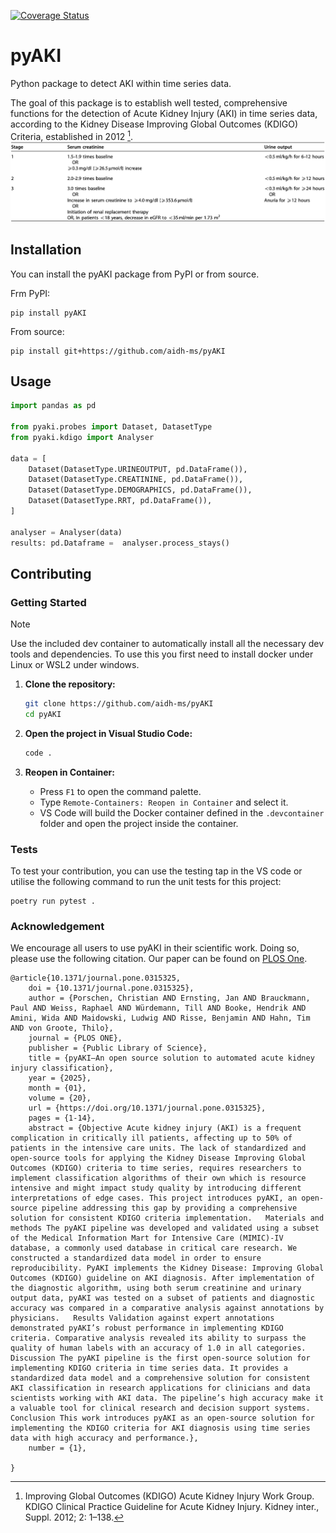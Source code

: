[![Coverage Status](https://coveralls.io/repos/github/aidh-ms/pyAKI/badge.svg?branch=main)](https://coveralls.io/github/aidh-ms/pyAKI?branch=main)

# pyAKI

Python package to detect AKI within time series data.

The goal of this package is to establish well tested, comprehensive functions for the detection of Acute Kidney Injury (AKI) in time series data, according to the Kidney Disease Improving Global Outcomes (KDIGO) Criteria, established in 2012 [^kdigo].
![](img/kdigo_criteria.png)

## Installation

You can install the pyAKI package from PyPI or from source.

Frm PyPI:
```shell
pip install pyAKI
```

From source:
```shell
pip install git+https://github.com/aidh-ms/pyAKI
```

## Usage

```python
import pandas as pd

from pyaki.probes import Dataset, DatasetType
from pyaki.kdigo import Analyser

data = [
    Dataset(DatasetType.URINEOUTPUT, pd.DataFrame()),
    Dataset(DatasetType.CREATININE, pd.DataFrame()),
    Dataset(DatasetType.DEMOGRAPHICS, pd.DataFrame()),
    Dataset(DatasetType.RRT, pd.DataFrame()),
]

analyser = Analyser(data)
results: pd.Dataframe =  analyser.process_stays()
```

## Contributing

### Getting Started

> [!NOTE]
> Use the included dev container to automatically install all the necessary dev tools and dependencies. To use this you first need to install docker under Linux or WSL2 under windows.

1. **Clone the repository:**
    ```bash
    git clone https://github.com/aidh-ms/pyAKI
    cd pyAKI
    ```

2. **Open the project in Visual Studio Code:**
    ```bash
    code .
    ```

3. **Reopen in Container:**
    - Press `F1` to open the command palette.
    - Type `Remote-Containers: Reopen in Container` and select it.
    - VS Code will build the Docker container defined in the `.devcontainer` folder and open the project inside the container.

### Tests

To test your contribution, you can use the testing tap in the VS code or utilise the following command to run the unit tests for this project:

```shell
poetry run pytest .
```

### Acknowledgement

We encourage all users to use pyAKI in their scientific work. Doing so, please use the following citation. Our paper can be found on [PLOS One](https://journals.plos.org/plosone/article?id=10.1371/journal.pone.0315325).
```
@article{10.1371/journal.pone.0315325,
    doi = {10.1371/journal.pone.0315325},
    author = {Porschen, Christian AND Ernsting, Jan AND Brauckmann, Paul AND Weiss, Raphael AND Würdemann, Till AND Booke, Hendrik AND Amini, Wida AND Maidowski, Ludwig AND Risse, Benjamin AND Hahn, Tim AND von Groote, Thilo},
    journal = {PLOS ONE},
    publisher = {Public Library of Science},
    title = {pyAKI—An open source solution to automated acute kidney injury classification},
    year = {2025},
    month = {01},
    volume = {20},
    url = {https://doi.org/10.1371/journal.pone.0315325},
    pages = {1-14},
    abstract = {Objective Acute kidney injury (AKI) is a frequent complication in critically ill patients, affecting up to 50% of patients in the intensive care units. The lack of standardized and open-source tools for applying the Kidney Disease Improving Global Outcomes (KDIGO) criteria to time series, requires researchers to implement classification algorithms of their own which is resource intensive and might impact study quality by introducing different interpretations of edge cases. This project introduces pyAKI, an open-source pipeline addressing this gap by providing a comprehensive solution for consistent KDIGO criteria implementation.   Materials and methods The pyAKI pipeline was developed and validated using a subset of the Medical Information Mart for Intensive Care (MIMIC)-IV database, a commonly used database in critical care research. We constructed a standardized data model in order to ensure reproducibility. PyAKI implements the Kidney Disease: Improving Global Outcomes (KDIGO) guideline on AKI diagnosis. After implementation of the diagnostic algorithm, using both serum creatinine and urinary output data, pyAKI was tested on a subset of patients and diagnostic accuracy was compared in a comparative analysis against annotations by physicians.   Results Validation against expert annotations demonstrated pyAKI’s robust performance in implementing KDIGO criteria. Comparative analysis revealed its ability to surpass the quality of human labels with an accuracy of 1.0 in all categories.   Discussion The pyAKI pipeline is the first open-source solution for implementing KDIGO criteria in time series data. It provides a standardized data model and a comprehensive solution for consistent AKI classification in research applications for clinicians and data scientists working with AKI data. The pipeline’s high accuracy make it a valuable tool for clinical research and decision support systems.   Conclusion This work introduces pyAKI as an open-source solution for implementing the KDIGO criteria for AKI diagnosis using time series data with high accuracy and performance.},
    number = {1},

}
```

[^kdigo]: Improving Global Outcomes (KDIGO) Acute Kidney Injury Work Group. KDIGO Clinical Practice Guideline for Acute Kidney Injury. Kidney inter., Suppl. 2012; 2: 1–138.
